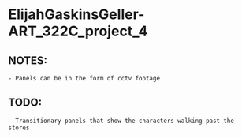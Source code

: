 # ElijahGaskinsGeller-ART_322C_project_4


## NOTES:

    - Panels can be in the form of cctv footage

## TODO:

    - Transitionary panels that show the characters walking past the stores
